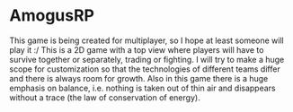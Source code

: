 # AmogusRP
This game is being created for multiplayer, so I hope at least someone will play it :/ This is a 2D game with a top view where players will have to survive together or separately, trading or fighting. I will try to make a huge scope for customization so that the technologies of different teams differ and there is always room for growth. Also in this game there is a huge emphasis on balance, i.e. nothing is taken out of thin air and disappears without a trace (the law of conservation of energy).
